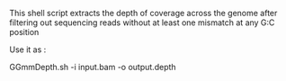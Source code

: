 This shell script extracts the depth of coverage across the genome after filtering out sequencing reads without at least one mismatch at any G:C position

Use it as :

GGmmDepth.sh -i input.bam -o output.depth
